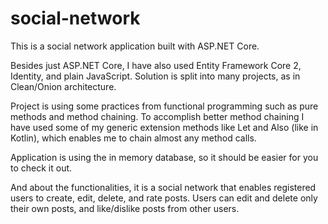 # social-network

This is a social network application built with ASP.NET Core.

Besides just ASP.NET Core, I have also used Entity Framework Core 2, Identity, and plain JavaScript. 
Solution is split into many projects, as in Clean/Onion architecture.

Project is using some practices from functional programming such as pure methods and method chaining.
To accomplish better method chaining I have used some of my generic extension methods like Let and Also (like in Kotlin), which enables me to chain almost any method calls.

Application is using the in memory database, so it should be easier for you to check it out.

And about the functionalities, it is a social network that enables registered users to create, edit, delete, and rate posts.
Users can edit and delete only their own posts, and like/dislike posts from other users.
